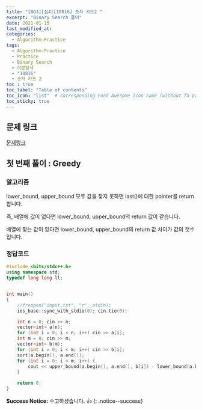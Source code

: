 ```yaml
---
title: "[BOJ][실4][10816] 숫자 카드2 "
excerpt: "Binary Search 풀이"
date: 2021-01-15
last_modified_at:
categories:
  - Algorithm-Practice
tags:
  - Algorithm-Practice
  - Practice
  - Binary Search
  - 이분탐색
  - "10816"
  - 숫자 카드 2 
toc : true
toc_label: "Table of contents"
toc_icon: "list"  # corresponding Font Awesome icon name (without fa prefix)
toc_sticky: true
---
```


## 문제 링크

[문제링크](https://www.acmicpc.net/problem/10816)  

## 첫 번째 풀이 : Greedy

### 알고리즘

lower_bound, upper_bound 모두 값을 찾지 못하면 last()에 대한 pointer를 return 합니다.  

즉, 배열에 값이 없다면 lower_bound, upper_bound의 return 값이 같습니다.  

배열에 찾는 값이 있다면 lower_bound, upper_bound의 return 값 차이가 값의 갯수입니다.  

### 정답코드  

```cpp
#include <bits/stdc++.h>
using namespace std;
typedef long long ll;


int main()
{
	//freopen("input.txt", "r", stdin);
	ios_base::sync_with_stdio(0); cin.tie(0);

	int n = 0; cin >> n;
	vector<int> a(n);
	for (int i = 0; i < n; i++) cin >> a[i];
	int m = 0; cin >> m;
	vector<int> b(m);
	for (int i = 0; i < m; i++) cin >> b[i];
	sort(a.begin(), a.end());
	for (int i = 0; i < m; i++) {
		cout << upper_bound(a.begin(), a.end(), b[i]) - lower_bound(a.begin(), a.end(), b[i]) << " ";
	}
	
	return 0;
}

```


**Success Notice:**
수고하셨습니다. :+1:
{: .notice--success}